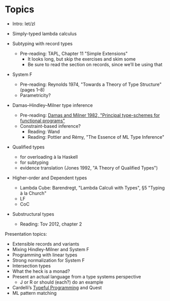 # Topics

  - Intro: let/zl

  - Simply-typed lambda calculus

  - Subtyping with record types
     - Pre-reading: TAPL, Chapter 11 "Simple Extensions"
         - It looks long, but skip the exercises and skim some
         - Be sure to read the section on records, since we’ll be using that

  - System F
      - Pre-reading: Reynolds 1974, "Towards a Theory of Type Structure"
      (pages 1–8)
      - Parametricity?

  - Damas–Hindley–Milner type inference
      - Pre-reading: [Damas and Milner 1982, "Principal type-schemes for
        functional programs"][dm82]
      - Constraint-based inference?
         - Reading: Wand
         - Reading: Pottier and Rémy, "The Essence of ML Type Inference"

  - Qualified types
      - for overloading à la Haskell
      - for subtyping
      - evidence translation
    (Jones 1992, "A Theory of Qualified Types")

  - Higher-order and Dependent types
      - Lambda Cube: Barendregt, "Lambda Calculi with Types", §5 "Typing
        à la Church"
      - LF
      - CoC

  - Substructural types
      - Reading: Tov 2012, chapter 2

Presentation topics:

  - Extensible records and variants
  - Mixing Hindley-Milner and System F
  - Programming with linear types
  - Strong normalization for System F
  - Intersection types
  - What the heck is a monad?
  - Present an actual language from a type systems perspective
      - J or R or should (each?) do an example
  - Cardelli’s [Typeful Programming][cardelli] and Quest
  - ML pattern matching

[cardelli]:
   http://www.lucacardelli.name/Papers/TypefulProg.pdf

[dm82]:
    http://web.cs.wpi.edu/~cs4536/c12/milner-damas_principal_types.pdf
